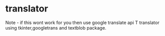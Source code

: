 # translator
Note - if this wont work for you then use google translate api 
T translator using tkinter,googletrans and textblob package.
